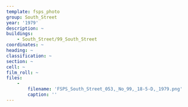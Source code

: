 ```yaml
---
template: fsps_photo
group: South_Street
year: '1979'
description: ~
buildings:
    - South_Street/99_South_Street
coordinates: ~
heading: ~
classification: ~
section: ~
cell: ~
film_roll: ~
files:
    -
        filename: 'FSPS_South_Street_053,_No_99,_18-5-D,_1979.png'
        caption: ''
---
```

